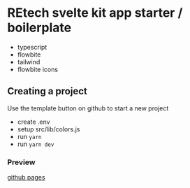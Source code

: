 
# REtech svelte kit app starter / boilerplate

- typescript
- flowbite
- tailwind
- flowbite icons

## Creating a project

Use the template button on github to start a new project

- create .env
- setup src/lib/colors.js
- run `yarn`
- run `yarn dev`

### Preview

[github pages](https://sroehrl.github.io/svelte-flowbite-boilerplate)
